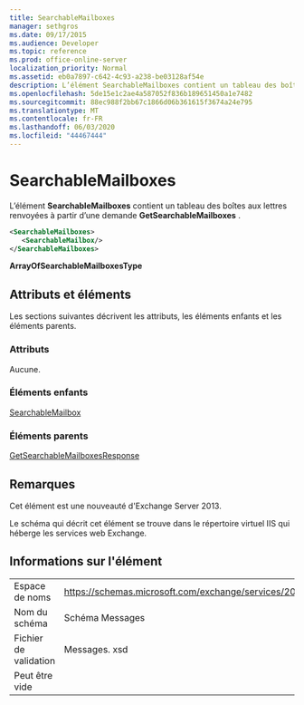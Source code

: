 ```yaml
---
title: SearchableMailboxes
manager: sethgros
ms.date: 09/17/2015
ms.audience: Developer
ms.topic: reference
ms.prod: office-online-server
localization_priority: Normal
ms.assetid: eb0a7897-c642-4c93-a238-be03128af54e
description: L’élément SearchableMailboxes contient un tableau des boîtes aux lettres renvoyées à partir d’une demande GetSearchableMailboxes.
ms.openlocfilehash: 5de15e1c2ae4a587052f836b189651450a1e7482
ms.sourcegitcommit: 88ec988f2bb67c1866d06b361615f3674a24e795
ms.translationtype: MT
ms.contentlocale: fr-FR
ms.lasthandoff: 06/03/2020
ms.locfileid: "44467444"
---
```

# <a name="searchablemailboxes"></a>SearchableMailboxes

L’élément **SearchableMailboxes** contient un tableau des boîtes aux lettres renvoyées à partir d’une demande **GetSearchableMailboxes** . 
  
```XML
<SearchableMailboxes>
   <SearchableMailbox/>
</SearchableMailboxes>
```

 **ArrayOfSearchableMailboxesType**
## <a name="attributes-and-elements"></a>Attributs et éléments

Les sections suivantes décrivent les attributs, les éléments enfants et les éléments parents.
  
### <a name="attributes"></a>Attributs

Aucune.
  
### <a name="child-elements"></a>Éléments enfants

[SearchableMailbox](searchablemailbox.md)
  
### <a name="parent-elements"></a>Éléments parents

[GetSearchableMailboxesResponse](getsearchablemailboxesresponse.md)
  
## <a name="remarks"></a>Remarques

Cet élément est une nouveauté d'Exchange Server 2013.
  
Le schéma qui décrit cet élément se trouve dans le répertoire virtuel IIS qui héberge les services web Exchange.
  
## <a name="element-information"></a>Informations sur l'élément

|||
|:-----|:-----|
|Espace de noms  <br/> |https://schemas.microsoft.com/exchange/services/2006/messages  <br/> |
|Nom du schéma  <br/> |Schéma Messages  <br/> |
|Fichier de validation  <br/> |Messages. xsd  <br/> |
|Peut être vide  <br/> ||
   

